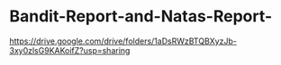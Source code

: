 # Bandit-Report-and-Natas-Report-
https://drive.google.com/drive/folders/1aDsRWzBTQBXyzJb-3xy0zlsG9KAKoifZ?usp=sharing
